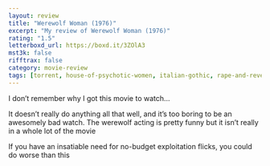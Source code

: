 ```yaml
---
layout: review
title: "Werewolf Woman (1976)"
excerpt: "My review of Werewolf Woman (1976)"
rating: "1.5"
letterboxd_url: https://boxd.it/3ZOlA3
mst3k: false
rifftrax: false
category: movie-review
tags: [torrent, house-of-psychotic-women, italian-gothic, rape-and-revenge, sexploitation, video-nasties, werewolves]
---
```


I don’t remember why I got this movie to watch…

It doesn’t really do anything all that well, and it’s too boring to be an awesomely bad watch. The werewolf acting is pretty funny but it isn’t really in a whole lot of the movie

If you have an insatiable need for no-budget exploitation flicks, you could do worse than this

